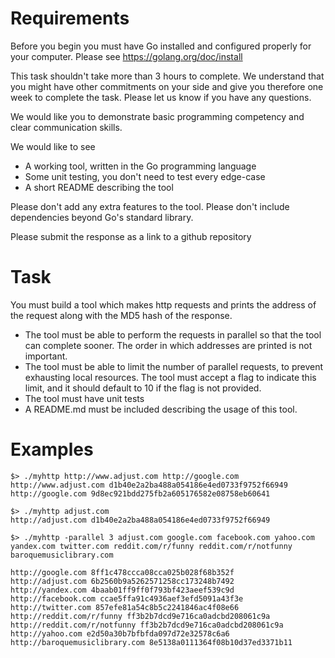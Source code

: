 Requirements
============

Before you begin you must have Go installed and configured properly for your
computer. Please see https://golang.org/doc/install

This task shouldn't take more than 3 hours to complete. We understand that you might
have other commitments on your side and give you therefore one week to complete the
task. Please let us know if you have any questions.

We would like you to demonstrate basic programming competency and clear
communication skills.

We would like to see
- A working tool, written in the Go programming language
- Some unit testing, you don't need to test every edge-case
- A short README describing the tool
    
Please don't add any extra features to the tool. Please don't include dependencies
beyond Go's standard library.

Please submit the response as a link to a github repository


Task
====

You must build a tool which makes http requests and prints the address of the request
along with the MD5 hash of the response.

- The tool must be able to perform the requests in parallel so that the tool can
complete sooner. The order in which addresses are printed is not important.
- The tool must be able to limit the number of parallel requests, to prevent
exhausting local resources. The tool must accept a flag to indicate this limit, and
it should default to 10 if the flag is not provided.
- The tool must have unit tests
- A README.md must be included describing the usage of this tool.

Examples
========

    $> ./myhttp http://www.adjust.com http://google.com
    http://www.adjust.com d1b40e2a2ba488a054186e4ed0733f9752f66949
    http://google.com 9d8ec921bdd275fb2a605176582e08758eb60641

    $> ./myhttp adjust.com
    http://adjust.com d1b40e2a2ba488a054186e4ed0733f9752f66949

    $> ./myhttp -parallel 3 adjust.com google.com facebook.com yahoo.com yandex.com twitter.com reddit.com/r/funny reddit.com/r/notfunny baroquemusiclibrary.com

    http://google.com 8ff1c478ccca08cca025b028f68b352f
    http://adjust.com 6b2560b9a5262571258cc173248b7492
    http://yandex.com 4baab01ff9ff0f793bf423aeef539c9d
    http://facebook.com ccae5ffa91c4936aef3efd5091a43f3e
    http://twitter.com 857efe81a54c8b5c2241846ac4f08e66
    http://reddit.com/r/funny ff3b2b7dcd9e716ca0adcbd208061c9a
    http://reddit.com/r/notfunny ff3b2b7dcd9e716ca0adcbd208061c9a
    http://yahoo.com e2d50a30b7bfbfda097d72e32578c6a6
    http://baroquemusiclibrary.com 8e5138a0111364f08b10d37ed3371b11